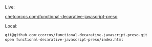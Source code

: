 Live:

[chetcorcos.com/functional-decarative-javascript-preso](http://www.chetcorcos.com/functional-decarative-javascript-preso)

Local:

```sh
git@github.com:ccorcos/functional-decarative-javascript-preso.git
open functional-decarative-javascript-preso/index.html
```